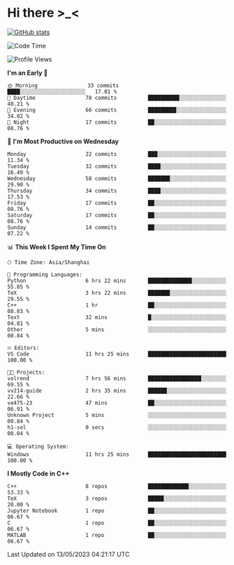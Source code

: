 # Hi there \>_<

[![GitHub stats](https://github-readme-stats.vercel.app/api?username=ARessegetesStery&show_icons=true&theme=transparent)](https://github.com/anuraghazra/github-readme-stats)

<!--START_SECTION:waka-->
![Code Time](http://img.shields.io/badge/Code%20Time-76%20hrs%2040%20mins-blue)

![Profile Views](http://img.shields.io/badge/Profile%20Views-2-blue)

**I'm an Early 🐤** 

```text
🌞 Morning                33 commits          ████░░░░░░░░░░░░░░░░░░░░░   17.01 % 
🌆 Daytime                78 commits          ██████████░░░░░░░░░░░░░░░   40.21 % 
🌃 Evening                66 commits          █████████░░░░░░░░░░░░░░░░   34.02 % 
🌙 Night                  17 commits          ██░░░░░░░░░░░░░░░░░░░░░░░   08.76 % 
```
📅 **I'm Most Productive on Wednesday** 

```text
Monday                   22 commits          ███░░░░░░░░░░░░░░░░░░░░░░   11.34 % 
Tuesday                  32 commits          ████░░░░░░░░░░░░░░░░░░░░░   16.49 % 
Wednesday                58 commits          ███████░░░░░░░░░░░░░░░░░░   29.90 % 
Thursday                 34 commits          ████░░░░░░░░░░░░░░░░░░░░░   17.53 % 
Friday                   17 commits          ██░░░░░░░░░░░░░░░░░░░░░░░   08.76 % 
Saturday                 17 commits          ██░░░░░░░░░░░░░░░░░░░░░░░   08.76 % 
Sunday                   14 commits          ██░░░░░░░░░░░░░░░░░░░░░░░   07.22 % 
```


📊 **This Week I Spent My Time On** 

```text
🕑︎ Time Zone: Asia/Shanghai

💬 Programming Languages: 
Python                   6 hrs 22 mins       ██████████████░░░░░░░░░░░   55.85 % 
TeX                      3 hrs 22 mins       ███████░░░░░░░░░░░░░░░░░░   29.55 % 
C++                      1 hr                ██░░░░░░░░░░░░░░░░░░░░░░░   08.83 % 
Text                     32 mins             █░░░░░░░░░░░░░░░░░░░░░░░░   04.81 % 
Other                    5 mins              ░░░░░░░░░░░░░░░░░░░░░░░░░   00.84 % 

🔥 Editors: 
VS Code                  11 hrs 25 mins      █████████████████████████   100.00 % 

🐱‍💻 Projects: 
volrend                  7 hrs 56 mins       █████████████████░░░░░░░░   69.55 % 
vv214-guide              2 hrs 35 mins       ██████░░░░░░░░░░░░░░░░░░░   22.66 % 
ve475-23                 47 mins             ██░░░░░░░░░░░░░░░░░░░░░░░   06.91 % 
Unknown Project          5 mins              ░░░░░░░░░░░░░░░░░░░░░░░░░   00.84 % 
h1-sol                   0 secs              ░░░░░░░░░░░░░░░░░░░░░░░░░   00.04 % 

💻 Operating System: 
Windows                  11 hrs 25 mins      █████████████████████████   100.00 % 
```

**I Mostly Code in C++** 

```text
C++                      8 repos             █████████████░░░░░░░░░░░░   53.33 % 
TeX                      3 repos             █████░░░░░░░░░░░░░░░░░░░░   20.00 % 
Jupyter Notebook         1 repo              ██░░░░░░░░░░░░░░░░░░░░░░░   06.67 % 
C                        1 repo              ██░░░░░░░░░░░░░░░░░░░░░░░   06.67 % 
MATLAB                   1 repo              ██░░░░░░░░░░░░░░░░░░░░░░░   06.67 % 
```




 Last Updated on 13/05/2023 04:21:17 UTC
<!--END_SECTION:waka-->
